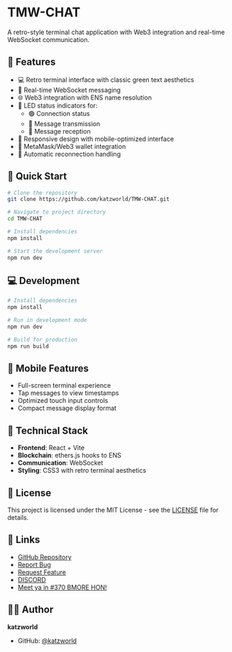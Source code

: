 # TMW-CHAT

A retro-style terminal chat application with Web3 integration and real-time WebSocket communication.

## 🌟 Features

- 💻 Retro terminal interface with classic green text aesthetics
- 🔌 Real-time WebSocket messaging
- 🌐 Web3 integration with ENS name resolution
- 🚦 LED status indicators for:
  - 🟢 Connection status
  - 🔴 Message transmission
  - 🔵 Message reception
- 📱 Responsive design with mobile-optimized interface
- 🔗 MetaMask/Web3 wallet integration
- 🔄 Automatic reconnection handling

## 🚀 Quick Start

```bash
# Clone the repository
git clone https://github.com/katzworld/TMW-CHAT.git

# Navigate to project directory
cd TMW-CHAT

# Install dependencies
npm install

# Start the development server
npm run dev
```

## 💻 Development

```bash
# Install dependencies
npm install

# Run in development mode
npm run dev

# Build for production
npm run build
```

## 📱 Mobile Features

- Full-screen terminal experience
- Tap messages to view timestamps
- Optimized touch input controls
- Compact message display format

## 🔧 Technical Stack

- **Frontend**: React + Vite
- **Blockchain**: ethers.js hooks to ENS
- **Communication**: WebSocket
- **Styling**: CSS3 with retro terminal aesthetics

## 📝 License

This project is licensed under the MIT License - see the [LICENSE](LICENSE) file for details.

## 🔗 Links

- [GitHub Repository](https://github.com/katzworld/TMW-CHAT)
- [Report Bug](https://github.com/katzworld/TMW-CHAT/issues)
- [Request Feature](https://github.com/katzworld/TMW-CHAT/issues)
- [DISCORD](https://discord.gg/fVAUZTQw9H)
- [Meet ya in #370 BMORE HON!](https://play.tmwstw.io/?plot=370)

## 👨‍💻 Author

**katzworld**
- GitHub: [@katzworld](https://github.com/katzworld)
